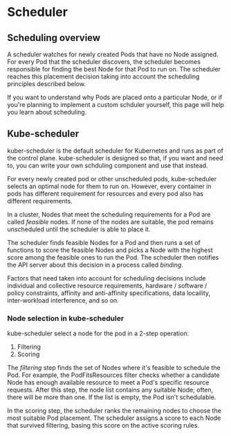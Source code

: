 # Scheduler

## Scheduling overview

A scheduler watches for newly created Pods that have no Node assigned. For every Pod that the scheduler discovers, the scheduler becomes responsible for finding the best Node for that Pod to run on. The scheduler reaches this placement decision taking into account the scheduling principles described below.

If you want to understand why Pods are placed onto a particular Node, or if you're planning to implement a custom schduler yourself, this page will help you learn about scheduling.

## Kube-scheduler

kuber-scheduler is the default scheduler for Kubernetes and runs as part of the control plane. kube-scheduler is designed so that, if you want and need to, you can write your own schduling component and use that instead.

For every newly created pod or other unscheduled pods, kube-scheduler selects an optimal node for them to run on. However, every container in pods has different requirement for resources and every pod also has different requirements.

In a cluster, Nodes that meet the scheduling requirements for a Pod are called *feasible* nodes. If none of the nodes are suitable, the pod remains unscheduled until the scheduler is able to place it.

The scheduler finds feasible Nodes for a Pod and then runs a set of functions to score the feasible Nodes and picks a Node with the highest score among the feasible ones to run the Pod. The scheduler then notifies the API server about this decision in a process called *binding*.

Factors that need taken into account for scheduling decisions include individual and collective resource requirements, hardware / software / policy constraints, affinity and anti-affinity specifications, data locaility, inter-workload interference, and so on.

### Node selection in kube-scheduler

kube-scheduler select a node for the pod in a 2-step operation:
1. Filtering
2. Scoring

The *filtering* step finds the set of Nodes where it's feasible to schedule the Pod. For example, the PodFitsResources filter checks whether a candidate Node has enough available resource to meet a Pod's specific resource requests. After this step, the node list contains any suitable Node; often, there will be more than one. If the list is empty, the Pod isn't schedulable.

In the scoring step, the scheduler ranks the remaining nodes to choose the most suitable Pod placement. The scheduler assigns a score to each Node that survived filtering, basing this score on the active scoring rules.